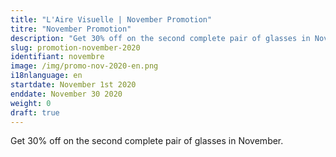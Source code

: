 ```yaml
---
title: "L'Aire Visuelle | November Promotion"
titre: "November Promotion"
description: "Get 30% off on the second complete pair of glasses in November."
slug: promotion-november-2020
identifiant: novembre
image: /img/promo-nov-2020-en.png 
i18nlanguage: en
startdate: November 1st 2020
enddate: November 30 2020
weight: 0
draft: true
---
```


Get 30% off on the second complete pair of glasses in November.
